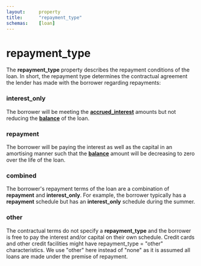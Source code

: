 ```yaml
---
layout:		property
title:		"repayment_type"
schemas:	[loan]
---
```


# repayment_type
The **repayment_type** property describes the repayment conditions of the loan. In short, the repayment type determines the contractual agreement the lender has made with the borrower regarding repayments:

### interest_only
The borrower will be meeting the [**accrued_interest**](https://github.com/SuadeLabs/fire/blob/master/documentation/accrued_interest.md) amounts but not reducing the [**balance**](https://github.com/SuadeLabs/fire/blob/master/documentation/balance.md) of the loan.  

### repayment
The borrower will be paying the interest as well as the capital in an amortising manner such that the [**balance**](https://github.com/SuadeLabs/fire/blob/master/documentation/balance.md) amount will be decreasing to zero over the life of the loan.

### combined
The borrower's repayment terms of the loan are a combination of **repayment** and **interest_only**. For example, the borrower typically has a **repayment** schedule but has an **interest_only** schedule during the summer.

### other
The contractual terms do not specify a **repayment_type** and the borrower is free to pay the interest and/or capital on their own schedule. Credit cards and other credit facilities might have repayment_type = "other" characteristics. We use "other" here instead of "none" as it is assumed all loans are made under the premise of repayment.

